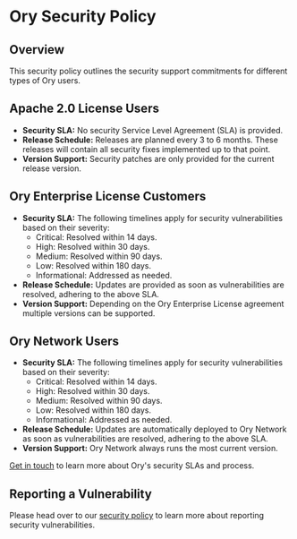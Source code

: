 # Ory Security Policy

## Overview

This security policy outlines the security support commitments for different
types of Ory users.

## Apache 2.0 License Users

- **Security SLA:** No security Service Level Agreement (SLA) is provided.
- **Release Schedule:** Releases are planned every 3 to 6 months. These releases
  will contain all security fixes implemented up to that point.
- **Version Support:** Security patches are only provided for the current
  release version.

## Ory Enterprise License Customers

- **Security SLA:** The following timelines apply for security vulnerabilities
  based on their severity:
  - Critical: Resolved within 14 days.
  - High: Resolved within 30 days.
  - Medium: Resolved within 90 days.
  - Low: Resolved within 180 days.
  - Informational: Addressed as needed.
- **Release Schedule:** Updates are provided as soon as vulnerabilities are
  resolved, adhering to the above SLA.
- **Version Support:** Depending on the Ory Enterprise License agreement
  multiple versions can be supported.

## Ory Network Users

- **Security SLA:** The following timelines apply for security vulnerabilities
  based on their severity:
  - Critical: Resolved within 14 days.
  - High: Resolved within 30 days.
  - Medium: Resolved within 90 days.
  - Low: Resolved within 180 days.
  - Informational: Addressed as needed.
- **Release Schedule:** Updates are automatically deployed to Ory Network as
  soon as vulnerabilities are resolved, adhering to the above SLA.
- **Version Support:** Ory Network always runs the most current version.

[Get in touch](https://www.ory.sh/contact/) to learn more about Ory's security
SLAs and process.

## Reporting a Vulnerability

Please head over to our
[security policy](https://www.ory.sh/docs/ecosystem/security) to learn more
about reporting security vulnerabilities.
